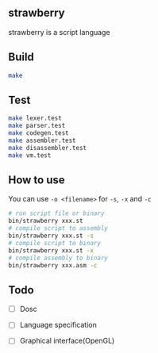 ## strawberry
strawberry is a script language

## Build
```bash
make
```

## Test
```bash
make lexer.test
make parser.test
make codegen.test
make assembler.test
make disassembler.test
make vm.test
```

## How to use
You can use `-o <filename>` for `-s`, `-x` and `-c`
```bash
# run script file or binary
bin/strawberry xxx.st
# compile script to assembly
bin/strawberry xxx.st -s
# compile script to binary
bin/strawberry xxx.st -x
# compile assembly to binary
bin/strawberry xxx.asm -c
```

## Todo
- [ ] Dosc
- [ ] Language specification
- [ ] Graphical interface(OpenGL)

